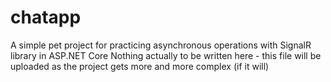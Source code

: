 # chatapp
A simple pet project for practicing asynchronous operations with SignalR library in ASP.NET Core
Nothing actually to be written here - this file will be uploaded as the project gets more and more complex (if it will)
